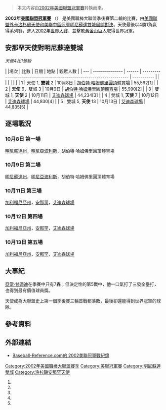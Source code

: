 > 本文内容由[2002年美國聯盟冠軍賽](https://zh.wikipedia.org/wiki/2002年美國聯盟冠軍賽)转换而来。


**2002年[美國聯盟冠軍賽](https://zh.wikipedia.org/wiki/美國聯盟冠軍賽 "wikilink")** （） 是美國職棒大聯盟季後賽第二輪的比賽，由[美國聯盟外卡](https://zh.wikipedia.org/wiki/美國聯盟 "wikilink")[洛杉磯天使和](https://zh.wikipedia.org/wiki/洛杉磯天使 "wikilink")[美聯中區冠軍](../Page/美國聯盟中區.md "wikilink")[明尼蘇達雙城展開對決](https://zh.wikipedia.org/wiki/明尼蘇達雙城 "wikilink")。天使最後以4勝1負贏得系列賽，進入[2002年世界大賽](../Page/2002年世界大賽.md "wikilink")，並擊敗[舊金山巨人](../Page/舊金山巨人.md "wikilink")取得世界冠軍。

## 安那罕天使對明尼蘇達雙城

*天使4比1晉級*

| |場次 | 比數              | 日期     | 地點                                                                      | 觀眾人數        |
| --- | --------------- | ------ | ----------------------------------------------------------------------- | ----------- |
|     |                 |        |                                                                         |             |
| 1   | 天使 1, **雙城** 2  | 10月8日  | [胡伯特·哈姆佛里圓頂體育場](https://zh.wikipedia.org/wiki/胡伯特·哈姆佛里圓頂體育場 "wikilink") | 55,562\[1\] |
| 2   | **天使** 6，雙城 3   | 10月9日  | [胡伯特·哈姆佛里圓頂體育場](https://zh.wikipedia.org/wiki/胡伯特·哈姆佛里圓頂體育場 "wikilink") | 55,990\[2\] |
| 3   | 雙城 1, **天使** 2  | 10月11日 | [艾迪森球場](https://zh.wikipedia.org/wiki/安那罕天使球場 "wikilink")               | 44,234\[3\] |
| 4   | 雙城 1, **天使** 7  | 10月12日 | [艾迪森球場](https://zh.wikipedia.org/wiki/安那罕天使球場 "wikilink")               | 44,830\[4\] |
| 5   | 雙城 5, **天使** 13 | 10月13日 | [艾迪森球場](https://zh.wikipedia.org/wiki/安那罕天使球場 "wikilink")               | 44,835\[5\] |

## 逐場戰況

### 10月8日 第一場

[明尼蘇達州](https://zh.wikipedia.org/wiki/明尼蘇達州 "wikilink")，[明尼亞波利斯](https://zh.wikipedia.org/wiki/明尼亞波利斯 "wikilink")，胡伯特·哈姆佛里圓頂體育場

### 10月9日 第二場

[明尼蘇達州](https://zh.wikipedia.org/wiki/明尼蘇達州 "wikilink")，[明尼亞波利斯](https://zh.wikipedia.org/wiki/明尼亞波利斯 "wikilink")，胡伯特·哈姆佛里圓頂體育場

### 10月11日 第三場

[加利福尼亞州](https://zh.wikipedia.org/wiki/加利福尼亞州 "wikilink")，[安那罕](https://zh.wikipedia.org/wiki/安那罕 "wikilink")，[艾迪森球場](https://zh.wikipedia.org/wiki/安那罕天使球場 "wikilink")

### 10月12日 第四場

[加利福尼亞州](https://zh.wikipedia.org/wiki/加利福尼亞州 "wikilink")，[安那罕](https://zh.wikipedia.org/wiki/安那罕 "wikilink")，[艾迪森球場](https://zh.wikipedia.org/wiki/安那罕天使球場 "wikilink")

### 10月13日 第五場

[加利福尼亞州](https://zh.wikipedia.org/wiki/加利福尼亞州 "wikilink")，[安那罕](https://zh.wikipedia.org/wiki/安那罕 "wikilink")，[艾迪森球場](https://zh.wikipedia.org/wiki/安那罕天使球場 "wikilink")

## 大事紀

[亞當·甘迺迪](../Page/亞當·甘迺迪.md "wikilink")在季賽中只有7轟；但決定性的第5戰中，他一口氣打了三發全壘打，也得到最有價值球員獎。

天使成為大聯盟史上第一個季後賽三輪首戰都落敗，最後卻還能得到世界冠軍的球隊。

## 參考資料

## 外部連結

  - [Baseball-Reference.com的 2002美聯冠軍戰紀錄](http://www.baseball-reference.com/postseason/2002_ALCS.shtml)

[Category:2002年美國職棒大聯盟賽季](https://zh.wikipedia.org/wiki/Category:2002年美國職棒大聯盟賽季 "wikilink") [Category:美聯冠軍賽](https://zh.wikipedia.org/wiki/Category:美聯冠軍賽 "wikilink") [Category:明尼蘇達雙城](https://zh.wikipedia.org/wiki/Category:明尼蘇達雙城 "wikilink") [Category:洛杉磯安那罕天使](https://zh.wikipedia.org/wiki/Category:洛杉磯安那罕天使 "wikilink")

1.
2.
3.
4.
5.